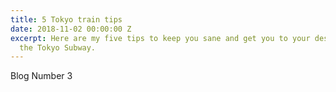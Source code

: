 ```yaml
---
title: 5 Tokyo train tips
date: 2018-11-02 00:00:00 Z
excerpt: Here are my five tips to keep you sane and get you to your destination on
  the Tokyo Subway.
---
```


  Blog Number 3